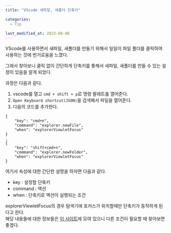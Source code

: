 ```yaml
---
title: "VScode 새파일, 새폴더 단축키"

categories:
  - Tip

last_modified_at: 2023-08-08
---
```


VScode를 사용하면서 새파일, 새폴더를 만들기 위해서 일일이 파일 폴더를
클릭하여 사용하는 것에 번거로움을 느꼈다.  

그래서 찾아보니  클릭 없이 간단하게 단축키를 통해서 새파일, 새폴더를 만들 수 있는 설정이 있음을 알게 되었다.

과정은 다음과 같다.

1. vscode를 열고 `cmd + shift + p`로 명령 팔레트를 열어준다.
2. `Open Keyboard shortcut(JSON)`을 검색해서 파일을 열어준다.
3. 다음의 코드를 추가한다.
```
{
	"key": "cmd+n",
	"command": "explorer.newFile",
	"when": "explorerViewletFocus"
}
,
{
	"key": "shift+cmd+n",
	"command": "explorer.newFolder",
	"when": "explorerViewletFocus"
}
```

여기서 속성에 대한 간단한 설명을 하자면 다음과 같다.
- key : 설정할 단축키
- command : 액션
- when : 단축키로 액션이 실행되는 조건

explorerViewletFocus의 경우 탐색기에 포커스가 위치할때만 단축키가 동작하게 된다고 한다.  
해당 내용들에 대한 정보들은 [이 사이트]에 모여 있으니 다른 조건이 필요할 때 찾아보면 좋겠다.

[이 사이트]: https://code.visualstudio.com/api/references/when-clause-contexts
